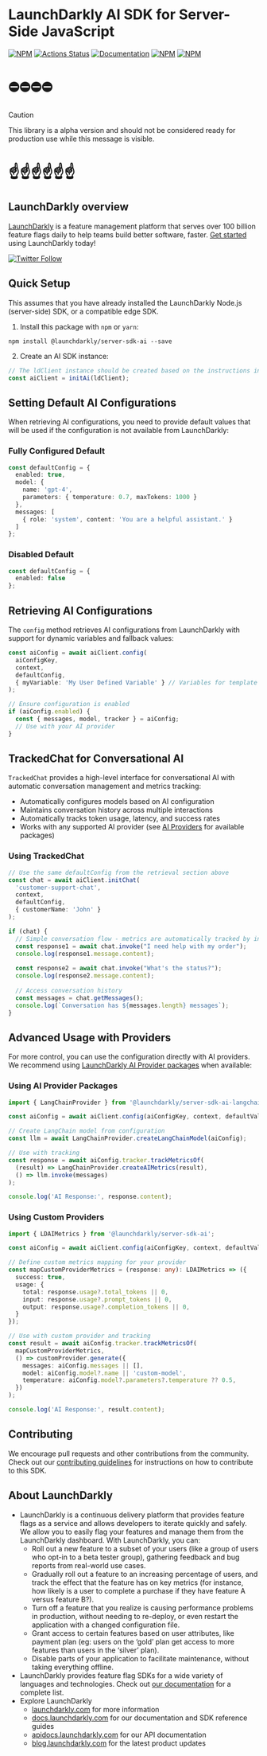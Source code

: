 # LaunchDarkly AI SDK for Server-Side JavaScript

[![NPM][server-ai-sdk-npm-badge]][server-ai-sdk-npm-link]
[![Actions Status][server-ai-sdk-ci-badge]][server-ai-sdk-ci]
[![Documentation][server-ai-sdk-ghp-badge]][server-ai-sdk-ghp-link]
[![NPM][server-ai-sdk-dm-badge]][server-ai-sdk-npm-link]
[![NPM][server-ai-sdk-dt-badge]][server-ai-sdk-npm-link]

# ⛔️⛔️⛔️⛔️

> [!CAUTION]
> This library is a alpha version and should not be considered ready for production use while this message is visible.

# ☝️☝️☝️☝️☝️☝️

## LaunchDarkly overview

[LaunchDarkly](https://www.launchdarkly.com) is a feature management platform that serves over 100 billion feature flags daily to help teams build better software, faster. [Get started](https://docs.launchdarkly.com/home/getting-started) using LaunchDarkly today!

[![Twitter Follow](https://img.shields.io/twitter/follow/launchdarkly.svg?style=social&label=Follow&maxAge=2592000)](https://twitter.com/intent/follow?screen_name=launchdarkly)

## Quick Setup

This assumes that you have already installed the LaunchDarkly Node.js (server-side) SDK, or a compatible edge SDK.

1. Install this package with `npm` or `yarn`:

```shell
npm install @launchdarkly/server-sdk-ai --save
```

2. Create an AI SDK instance:

```typescript
// The ldClient instance should be created based on the instructions in the relevant SDK.
const aiClient = initAi(ldClient);
```

## Setting Default AI Configurations

When retrieving AI configurations, you need to provide default values that will be used if the configuration is not available from LaunchDarkly:

### Fully Configured Default

```typescript
const defaultConfig = {
  enabled: true,
  model: { 
    name: 'gpt-4',
    parameters: { temperature: 0.7, maxTokens: 1000 }
  },
  messages: [
    { role: 'system', content: 'You are a helpful assistant.' }
  ]
};
```

### Disabled Default

```typescript
const defaultConfig = {
  enabled: false
};
```

## Retrieving AI Configurations

The `config` method retrieves AI configurations from LaunchDarkly with support for dynamic variables and fallback values:

```typescript
const aiConfig = await aiClient.config(
  aiConfigKey,
  context,
  defaultConfig,
  { myVariable: 'My User Defined Variable' } // Variables for template interpolation
);

// Ensure configuration is enabled
if (aiConfig.enabled) {
  const { messages, model, tracker } = aiConfig;
  // Use with your AI provider
}
```

## TrackedChat for Conversational AI

`TrackedChat` provides a high-level interface for conversational AI with automatic conversation management and metrics tracking:

- Automatically configures models based on AI configuration
- Maintains conversation history across multiple interactions
- Automatically tracks token usage, latency, and success rates
- Works with any supported AI provider (see [AI Providers](https://github.com/launchdarkly/js-core#ai-providers) for available packages)

### Using TrackedChat

```typescript
// Use the same defaultConfig from the retrieval section above
const chat = await aiClient.initChat(
  'customer-support-chat',
  context,
  defaultConfig,
  { customerName: 'John' }
);

if (chat) {
  // Simple conversation flow - metrics are automatically tracked by invoke()
  const response1 = await chat.invoke("I need help with my order");
  console.log(response1.message.content);
  
  const response2 = await chat.invoke("What's the status?");
  console.log(response2.message.content);
  
  // Access conversation history
  const messages = chat.getMessages();
  console.log(`Conversation has ${messages.length} messages`);
}
```

## Advanced Usage with Providers

For more control, you can use the configuration directly with AI providers. We recommend using [LaunchDarkly AI Provider packages](https://github.com/launchdarkly/js-core#ai-providers) when available:

### Using AI Provider Packages

```typescript
import { LangChainProvider } from '@launchdarkly/server-sdk-ai-langchain';

const aiConfig = await aiClient.config(aiConfigKey, context, defaultValue);

// Create LangChain model from configuration
const llm = await LangChainProvider.createLangChainModel(aiConfig);

// Use with tracking
const response = await aiConfig.tracker.trackMetricsOf(
  (result) => LangChainProvider.createAIMetrics(result),
  () => llm.invoke(messages)
);

console.log('AI Response:', response.content);
```

### Using Custom Providers

```typescript
import { LDAIMetrics } from '@launchdarkly/server-sdk-ai';

const aiConfig = await aiClient.config(aiConfigKey, context, defaultValue);

// Define custom metrics mapping for your provider
const mapCustomProviderMetrics = (response: any): LDAIMetrics => ({
  success: true,
  usage: {
    total: response.usage?.total_tokens || 0,
    input: response.usage?.prompt_tokens || 0,
    output: response.usage?.completion_tokens || 0,
  }
});

// Use with custom provider and tracking
const result = await aiConfig.tracker.trackMetricsOf(
  mapCustomProviderMetrics,
  () => customProvider.generate({
    messages: aiConfig.messages || [],
    model: aiConfig.model?.name || 'custom-model',
    temperature: aiConfig.model?.parameters?.temperature ?? 0.5,
  })
);

console.log('AI Response:', result.content);
```

## Contributing

We encourage pull requests and other contributions from the community. Check out our [contributing guidelines](CONTRIBUTING.md) for instructions on how to contribute to this SDK.

## About LaunchDarkly

- LaunchDarkly is a continuous delivery platform that provides feature flags as a service and allows developers to iterate quickly and safely. We allow you to easily flag your features and manage them from the LaunchDarkly dashboard. With LaunchDarkly, you can:
  - Roll out a new feature to a subset of your users (like a group of users who opt-in to a beta tester group), gathering feedback and bug reports from real-world use cases.
  - Gradually roll out a feature to an increasing percentage of users, and track the effect that the feature has on key metrics (for instance, how likely is a user to complete a purchase if they have feature A versus feature B?).
  - Turn off a feature that you realize is causing performance problems in production, without needing to re-deploy, or even restart the application with a changed configuration file.
  - Grant access to certain features based on user attributes, like payment plan (eg: users on the ‘gold’ plan get access to more features than users in the ‘silver’ plan).
  - Disable parts of your application to facilitate maintenance, without taking everything offline.
- LaunchDarkly provides feature flag SDKs for a wide variety of languages and technologies. Check out [our documentation](https://docs.launchdarkly.com/sdk) for a complete list.
- Explore LaunchDarkly
  - [launchdarkly.com](https://www.launchdarkly.com/ 'LaunchDarkly Main Website') for more information
  - [docs.launchdarkly.com](https://docs.launchdarkly.com/ 'LaunchDarkly Documentation') for our documentation and SDK reference guides
  - [apidocs.launchdarkly.com](https://apidocs.launchdarkly.com/ 'LaunchDarkly API Documentation') for our API documentation
  - [blog.launchdarkly.com](https://blog.launchdarkly.com/ 'LaunchDarkly Blog Documentation') for the latest product updates

[server-ai-sdk-ci-badge]: https://github.com/launchdarkly/js-core/actions/workflows/server-ai.yml/badge.svg
[server-ai-sdk-ci]: https://github.com/launchdarkly/js-core/actions/workflows/server-ai.yml
[server-ai-sdk-npm-badge]: https://img.shields.io/npm/v/@launchdarkly/server-sdk-ai.svg?style=flat-square
[server-ai-sdk-npm-link]: https://www.npmjs.com/package/@launchdarkly/server-sdk-ai
[server-ai-sdk-ghp-badge]: https://img.shields.io/static/v1?label=GitHub+Pages&message=API+reference&color=00add8
[server-ai-sdk-ghp-link]: https://launchdarkly.github.io/js-core/packages/sdk/server-ai/docs/
[server-ai-sdk-dm-badge]: https://img.shields.io/npm/dm/@launchdarkly/server-sdk-ai.svg?style=flat-square
[server-ai-sdk-dt-badge]: https://img.shields.io/npm/dt/@launchdarkly/server-sdk-ai.svg?style=flat-square
